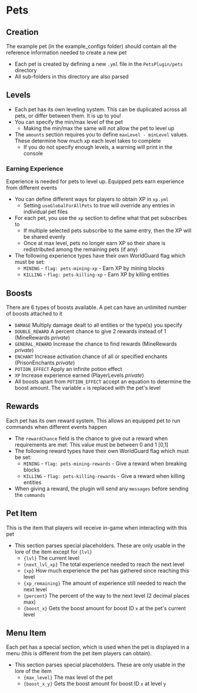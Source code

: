 # Pets

## Creation

The example pet (in the example\_configs folder) should contain all the reference information needed to create a new pet

* Each pet is created by defining a new `.yml` file in the `PetsPlugin/pets` directory
* All sub-folders in this directory are also parsed

## Levels

* Each pet has its own leveling system. This can be duplicated across all pets, or differ between them. It is up to you!
* You can specify the min/max level of the pet
  * Making the min/max the same will not allow the pet to level up
* The `amounts` section requires you to define `maxLevel - minLevel` values. These determine how much xp each level takes to complete
  * If you do not specify enough levels, a warning will print in the console

### Earning Experience

Experience is needed for pets to level up. Equipped pets earn experience from different events

* You can define different ways for players to obtain XP in `xp.yml`
  * Setting `useGlobalForAllPets` to true will override any entries in individual pet files
* For each pet, you use the `xp` section to define what that pet subscribes to
  * If multiple selected pets subscribe to the same entry, then the XP will be shared evenly
  * Once at max level, pets no longer earn XP so their share is redistributed among the remaining pets (if any)
* The following experience types have their own WorldGuard flag which must be set:
  * `MINING` - `flag: pets-mining-xp` - Earn XP by mining blocks
  * `KILLING` - `flag: pets-killing-xp` - Earn XP by killing entities

## Boosts

There are 6 types of boosts available. A pet can have an unlimited number of boosts attached to it

* `DAMAGE` Multiply damage dealt to all entities or the type(s) you specify
* `DOUBLE_REWARD` A percent chance to give 2 rewards instead of 1 (MineRewards _private_)
* `GENERAL_REWARD` Increase the chance to find rewards (MineRewards _private_)
* `ENCHANT` Increase activation chance of all or specified enchants (PrisonEnchants _private_)
* `POTION_EFFECT` Apply an infinite potion effect
* `XP` Increase experience earned (PlayerLevels _private_)
* All boosts apart from `POTION_EFFECT` accept an equation to determine the boost amount. The variable `x` is replaced with the pet's level

## Rewards

Each pet has its own reward system. This allows an equipped pet to run commands when different events happen

* The `rewardChance` field is the chance to give out a reward when requirements are met. This value must be between 0 and 1 \[0,1]
* The following reward types have their own WorldGuard flag which must be set:
  * `MINING` - `flag: pets-mining-rewards` - Give a reward when breaking blocks
  * `KILLING` - `flag: pets-killing-rewards` - Give a reward when killing entities
* When giving a reward, the plugin will send any `messages` before sending the `commands`

## Pet Item

This is the item that players will receive in-game when interacting with this pet

* This section parses special placeholders. These are only usable in the lore of the item except for `{lvl}`
  * `{lvl}` The current level
  * `{next_lvl_xp}` The total experience needed to reach the next level
  * `{xp}` How much experience the pet has gathered since reaching this level
  * `{xp_remaining}` The amount of experience still needed to reach the next level
  * `{percent}` The percent of the way to the next level (2 decimal places max)
  * `{boost_x}` Gets the boost amount for boost ID `x` at the pet's current level

## Menu Item

Each pet has a special section, which is used when the pet is displayed in a menu (this is different from the pet item players can obtain).

* This section parses special placeholders. These are only usable in the lore of the item
  * `{max_level}` The max level of the pet
  * `{boost_x_y}` Gets the boost amount for boost ID `x` at level `y`
